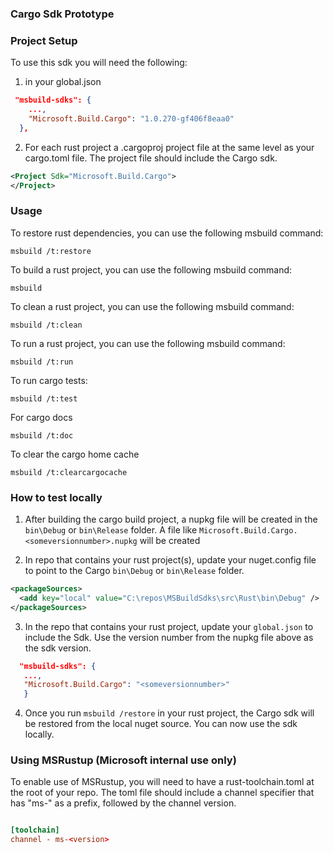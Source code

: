 ### Cargo Sdk Prototype

### Project Setup
To use this sdk you will need the following:

1) in your global.json
```json
 "msbuild-sdks": {
    ...,
    "Microsoft.Build.Cargo": "1.0.270-gf406f8eaa0"
  },
```  

2) For each rust project a .cargoproj project file at the same level as your cargo.toml file. The project file should include the Cargo sdk.
```xml
<Project Sdk="Microsoft.Build.Cargo">
</Project>
```

### Usage
To restore rust dependencies, you can use the following msbuild command:
```shell
msbuild /t:restore
```

To build a rust project, you can use the following msbuild command:
```shell
msbuild
```

To clean a rust project, you can use the following msbuild command:
```shell
msbuild /t:clean
```

To run a rust project, you can use the following msbuild command:
```shell
msbuild /t:run
```

To run cargo tests:
```shell
msbuild /t:test
```

For cargo docs
```shell
msbuild /t:doc
```

To clear the cargo home cache
```shell
msbuild /t:clearcargocache
```

### How to test locally

1) After building the cargo build project, a nupkg file will be created in the `bin\Debug` or `bin\Release` folder. A file like `Microsoft.Build.Cargo.<someversionnumber>.nupkg` will be created

2) In repo that contains your rust project(s), update your nuget.config file to point to the Cargo `bin\Debug` or `bin\Release` folder.

```xml
<packageSources>
  <add key="local" value="C:\repos\MSBuildSdks\src\Rust\bin\Debug" />
</packageSources>
 ```

 3) In the repo that contains your rust project, update your `global.json` to include the Sdk. Use the version number from the nupkg file above as the sdk version.
```json
  "msbuild-sdks": {
   ...,
   "Microsoft.Build.Cargo": "<someversionnumber>"
   }
```
 4) Once you run `msbuild /restore` in your rust project, the Cargo sdk will be restored from the local nuget source. You can now use the sdk locally.


 ### Using MSRustup (Microsoft internal use only)
 To enable use of MSRustup, you will need to have a rust-toolchain.toml at the root of your repo. The toml file should include a channel specifier that has "ms-" as a prefix, followed by the channel version.
 ```toml

 [toolchain]    
 channel - ms-<version>
 ```
 